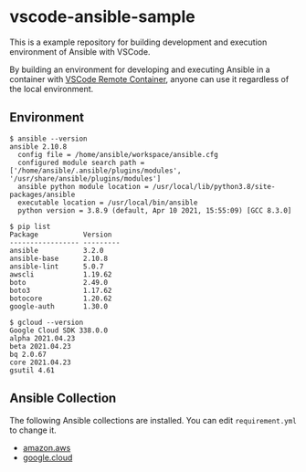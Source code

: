 # vscode-ansible-sample

This is a example repository for building development and execution environment of Ansible with VSCode.

By building an environment for developing and executing Ansible in a container with [VSCode Remote Container](https://code.visualstudio.com/docs/remote/containers), anyone can use it regardless of the local environment.

## Environment

```console
$ ansible --version
ansible 2.10.8
  config file = /home/ansible/workspace/ansible.cfg
  configured module search path = ['/home/ansible/.ansible/plugins/modules', '/usr/share/ansible/plugins/modules']
  ansible python module location = /usr/local/lib/python3.8/site-packages/ansible
  executable location = /usr/local/bin/ansible
  python version = 3.8.9 (default, Apr 10 2021, 15:55:09) [GCC 8.3.0]
```

```console
$ pip list
Package           Version
----------------- ---------
ansible           3.2.0
ansible-base      2.10.8
ansible-lint      5.0.7
awscli            1.19.62
boto              2.49.0
boto3             1.17.62
botocore          1.20.62
google-auth       1.30.0
```

```console
$ gcloud --version
Google Cloud SDK 338.0.0
alpha 2021.04.23
beta 2021.04.23
bq 2.0.67
core 2021.04.23
gsutil 4.61
```

## Ansible Collection

The following Ansible collections are installed. You can edit `requirement.yml` to change it.

- [amazon.aws](https://galaxy.ansible.com/amazon/aws)
- [google.cloud](https://galaxy.ansible.com/google/cloud)

